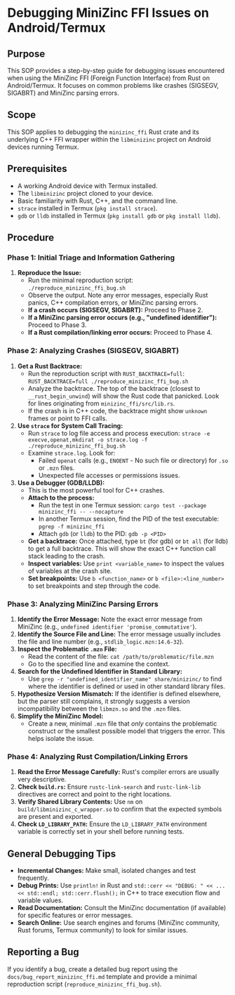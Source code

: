 # Debugging MiniZinc FFI Issues on Android/Termux

## Purpose
This SOP provides a step-by-step guide for debugging issues encountered when using the MiniZinc FFI (Foreign Function Interface) from Rust on Android/Termux. It focuses on common problems like crashes (SIGSEGV, SIGABRT) and MiniZinc parsing errors.

## Scope
This SOP applies to debugging the `minizinc_ffi` Rust crate and its underlying C++ FFI wrapper within the `libminizinc` project on Android devices running Termux.

## Prerequisites
*   A working Android device with Termux installed.
*   The `libminizinc` project cloned to your device.
*   Basic familiarity with Rust, C++, and the command line.
*   `strace` installed in Termux (`pkg install strace`).
*   `gdb` or `lldb` installed in Termux (`pkg install gdb` or `pkg install lldb`).

## Procedure

### Phase 1: Initial Triage and Information Gathering

1.  **Reproduce the Issue:**
    *   Run the minimal reproduction script: `./reproduce_minizinc_ffi_bug.sh`
    *   Observe the output. Note any error messages, especially Rust panics, C++ compilation errors, or MiniZinc parsing errors.
    *   **If a crash occurs (SIGSEGV, SIGABRT):** Proceed to Phase 2.
    *   **If a MiniZinc parsing error occurs (e.g., "undefined identifier"):** Proceed to Phase 3.
    *   **If a Rust compilation/linking error occurs:** Proceed to Phase 4.

### Phase 2: Analyzing Crashes (SIGSEGV, SIGABRT)

1.  **Get a Rust Backtrace:**
    *   Run the reproduction script with `RUST_BACKTRACE=full`: `RUST_BACKTRACE=full ./reproduce_minizinc_ffi_bug.sh`
    *   Analyze the backtrace. The top of the backtrace (closest to `__rust_begin_unwind`) will show the Rust code that panicked. Look for lines originating from `minizinc_ffi/src/lib.rs`.
    *   If the crash is in C++ code, the backtrace might show `unknown` frames or point to FFI calls.
2.  **Use `strace` for System Call Tracing:**
    *   Run `strace` to log file access and process execution: `strace -e execve,openat,mkdirat -o strace.log -f ./reproduce_minizinc_ffi_bug.sh`
    *   Examine `strace.log`. Look for:
        *   Failed `openat` calls (e.g., `ENOENT` - No such file or directory) for `.so` or `.mzn` files.
        *   Unexpected file accesses or permissions issues.
3.  **Use a Debugger (GDB/LLDB):**
    *   This is the most powerful tool for C++ crashes.
    *   **Attach to the process:**
        *   Run the test in one Termux session: `cargo test --package minizinc_ffi -- --nocapture`
        *   In another Termux session, find the PID of the test executable: `pgrep -f minizinc_ffi`
        *   Attach `gdb` (or `lldb`) to the PID: `gdb -p <PID>`
    *   **Get a backtrace:** Once attached, type `bt` (for gdb) or `bt all` (for lldb) to get a full backtrace. This will show the exact C++ function call stack leading to the crash.
    *   **Inspect variables:** Use `print <variable_name>` to inspect the values of variables at the crash site.
    *   **Set breakpoints:** Use `b <function_name>` or `b <file>:<line_number>` to set breakpoints and step through the code.

### Phase 3: Analyzing MiniZinc Parsing Errors

1.  **Identify the Error Message:** Note the exact error message from MiniZinc (e.g., `undefined identifier 'promise_commutative'`).
2.  **Identify the Source File and Line:** The error message usually includes the file and line number (e.g., `stdlib_logic.mzn:14.6-32`).
3.  **Inspect the Problematic `.mzn` File:**
    *   Read the content of the file: `cat /path/to/problematic/file.mzn`
    *   Go to the specified line and examine the context.
4.  **Search for the Undefined Identifier in Standard Library:**
    *   Use `grep -r "undefined_identifier_name" share/minizinc/` to find where the identifier is defined or used in other standard library files.
5.  **Hypothesize Version Mismatch:** If the identifier is defined elsewhere, but the parser still complains, it strongly suggests a version incompatibility between the `libmzn.so` and the `.mzn` files.
6.  **Simplify the MiniZinc Model:**
    *   Create a new, minimal `.mzn` file that *only* contains the problematic construct or the smallest possible model that triggers the error. This helps isolate the issue.

### Phase 4: Analyzing Rust Compilation/Linking Errors

1.  **Read the Error Message Carefully:** Rust's compiler errors are usually very descriptive.
2.  **Check `build.rs`:** Ensure `rustc-link-search` and `rustc-link-lib` directives are correct and point to the right locations.
3.  **Verify Shared Library Contents:** Use `nm` on `build/libminizinc_c_wrapper.so` to confirm that the expected symbols are present and exported.
4.  **Check `LD_LIBRARY_PATH`:** Ensure the `LD_LIBRARY_PATH` environment variable is correctly set in your shell before running tests.

## General Debugging Tips
*   **Incremental Changes:** Make small, isolated changes and test frequently.
*   **Debug Prints:** Use `println!` in Rust and `std::cerr << "DEBUG: " << ... << std::endl; std::cerr.flush();` in C++ to trace execution flow and variable values.
*   **Read Documentation:** Consult the MiniZinc documentation (if available) for specific features or error messages.
*   **Search Online:** Use search engines and forums (MiniZinc community, Rust forums, Termux community) to look for similar issues.

## Reporting a Bug
If you identify a bug, create a detailed bug report using the `docs/bug_report_minizinc_ffi.md` template and provide a minimal reproduction script (`reproduce_minizinc_ffi_bug.sh`).
